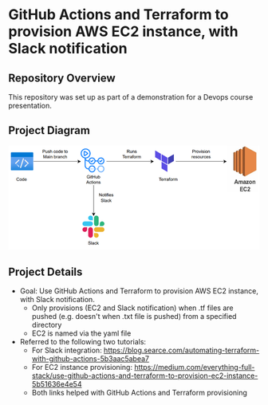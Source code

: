 # GitHub Actions and Terraform to provision AWS EC2 instance, with Slack notification

## Repository Overview
This repository was set up as part of a demonstration for a Devops course presentation.

## Project Diagram
<img alt="workflow" src="./project-diagram.png" />

## Project Details
* Goal: Use GitHub Actions and Terraform to provision AWS EC2 instance, with Slack notification.
  * Only provisions (EC2 and Slack notification) when .tf files are pushed (e.g. doesn't when .txt file is pushed) from a specified directory
  * EC2 is named via the yaml file
* Referred to the following two tutorials:
  * For Slack integration: https://blog.searce.com/automating-terraform-with-github-actions-5b3aac5abea7
  * For EC2 instance provisioning: https://medium.com/everything-full-stack/use-github-actions-and-terraform-to-provision-ec2-instance-5b51636e4e54
  * Both links helped with GitHub Actions and Terraform provisioning
